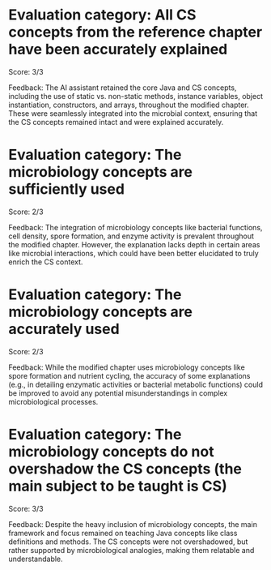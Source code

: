# Evaluation category: All CS concepts from the reference chapter have been accurately explained

Score: 3/3

Feedback: The AI assistant retained the core Java and CS concepts, including the use of static vs. non-static methods, instance variables, object instantiation, constructors, and arrays, throughout the modified chapter. These were seamlessly integrated into the microbial context, ensuring that the CS concepts remained intact and were explained accurately.

# Evaluation category: The microbiology concepts are sufficiently used

Score: 2/3

Feedback: The integration of microbiology concepts like bacterial functions, cell density, spore formation, and enzyme activity is prevalent throughout the modified chapter. However, the explanation lacks depth in certain areas like microbial interactions, which could have been better elucidated to truly enrich the CS context.

# Evaluation category: The microbiology concepts are accurately used

Score: 2/3

Feedback: While the modified chapter uses microbiology concepts like spore formation and nutrient cycling, the accuracy of some explanations (e.g., in detailing enzymatic activities or bacterial metabolic functions) could be improved to avoid any potential misunderstandings in complex microbiological processes.

# Evaluation category: The microbiology concepts do not overshadow the CS concepts (the main subject to be taught is CS)

Score: 3/3

Feedback: Despite the heavy inclusion of microbiology concepts, the main framework and focus remained on teaching Java concepts like class definitions and methods. The CS concepts were not overshadowed, but rather supported by microbiological analogies, making them relatable and understandable.

